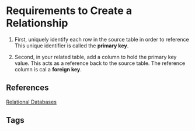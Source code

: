 # Requirements to Create a Relationship

1. First, uniquely identify each row in the source table in order to reference
This unique identifier is called the **primary key**.

2. Second, in your related table, add a column to hold the primary key value.
This acts as a reference back to the source table. The reference column is cal
a **foreign key**.

## References
[Relational Databases](../202211160507)

## Tags
